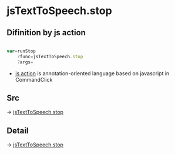 # jsTextToSpeech.stop

## Difinition by js action

```js.js

var=runStop
	?func=jsTextToSpeech.stop
	?args=

```

- [js action]() is annotation-oriented language based on javascript in CommandClick

## Src

-> [jsTextToSpeech.stop](https://github.com/puutaro/CommandClick/blob/master/app/src/main/java/com/puutaro/commandclick/fragment_lib/terminal_fragment/js_interface/JsTextToSpeech.kt#L44)

## Detail

-> [jsTextToSpeech.stop](https://github.com/puutaro/CommandClick/blob/master/md/developer/js_interface/details/JsTextToSpeech/stop.md)
